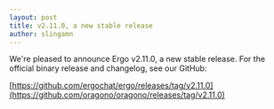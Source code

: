 ```yaml
---
layout: post
title: v2.11.0, a new stable release
author: slingamn
---
```

We're pleased to announce Ergo v2.11.0, a new stable release. For the official binary release and changelog, see our GitHub:

[https://github.com/ergochat/ergo/releases/tag/v2.11.0](https://github.com/oragono/oragono/releases/tag/v2.11.0)
